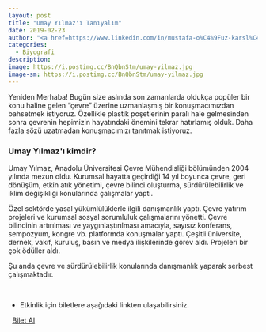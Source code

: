 ```yaml
---
layout: post
title: "Umay Yılmaz'ı Tanıyalım"
date: 2019-02-23
author: "<a href=https://www.linkedin.com/in/mustafa-o%C4%9Fuz-karsl%C4%B1-166380172/ target=_blank>Mustafa Oğuz Karslı</a>"
categories:
  - Biyografi
description:
image: https://i.postimg.cc/BnQbnStm/umay-yilmaz.jpg
image-sm: https://i.postimg.cc/BnQbnStm/umay-yilmaz.jpg
---
```


Yeniden Merhaba! Bugün size aslında son zamanlarda oldukça popüler bir konu haline gelen “çevre”
üzerine uzmanlaşmış bir konuşmacımızdan bahsetmek istiyoruz. Özellikle plastik poşetlerinin paralı
hale gelmesinden sonra çevrenin hepimizin hayatındaki önemini tekrar hatırlamış olduk. Daha fazla
sözü uzatmadan konuşmacımızı tanıtmak istiyoruz.

### Umay Yılmaz'ı kimdir?

Umay Yılmaz, Anadolu Üniversitesi Çevre Mühendisliği bölümünden 2004 yılında mezun
oldu. Kurumsal hayatta geçirdiği 14 yıl boyunca çevre, geri dönüşüm, etkin atık yönetimi,
çevre bilinci oluşturma, sürdürülebilirlik ve iklim değişikliği konularında çalışmalar yaptı.

Özel sektörde yasal yükümlülüklerle ilgili danışmanlık yaptı. Çevre yatırım projeleri ve
kurumsal sosyal sorumluluk çalışmalarını yönetti. Çevre bilincinin artırılması ve
yaygınlaştırılması amacıyla, sayısız konferans, sempozyum, kongre vb. platformda
konuşmalar yaptı. Çeşitli üniversite, dernek, vakıf, kuruluş, basın ve medya ilişkilerinde görev
aldı. Projeleri bir çok ödüller aldı.

Şu anda çevre ve sürdürülebilirlik konularında danışmanlık yaparak serbest çalışmaktadır.

&nbsp;&nbsp;&nbsp;

- Etkinlik için biletlere aşağıdaki linkten ulaşabilirsiniz.

<i class="fa fa-lg fa-ticket" aria-hidden="true"></i>&nbsp; <a href="https://www.biletino.com/event/eventdetail/6381?t=banner" target="_blank"> Bilet Al</a>
